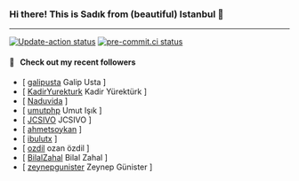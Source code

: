 ### Hi there! This is Sadık from (beautiful) Istanbul 👋

---

[![Update-action status](https://github.com/sadikkuzu/sadikkuzu/actions/workflows/sadikkuzu.yml/badge.svg)](https://github.com/sadikkuzu/sadikkuzu/actions/workflows/sadikkuzu.yml)
[![pre-commit.ci status](https://results.pre-commit.ci/badge/github/sadikkuzu/sadikkuzu/master.svg)](https://results.pre-commit.ci/latest/github/sadikkuzu/sadikkuzu/master)

#### 🔭 &nbsp; Check out my recent followers

- [ [galipusta](https://github.com/galipusta) Galip Usta ]
- [ [KadirYurekturk](https://github.com/KadirYurekturk) Kadir Yürektürk ]
- [ [Naduvida](https://github.com/Naduvida)  ]
- [ [umutphp](https://github.com/umutphp) Umut Işık ]
- [ [JCSIVO](https://github.com/JCSIVO) JCSIVO ]
- [ [ahmetsoykan](https://github.com/ahmetsoykan)  ]
- [ [ibulutx](https://github.com/ibulutx)  ]
- [ [ozdil](https://github.com/ozdil) ozan özdil ]
- [ [BilalZahal](https://github.com/BilalZahal) Bilal Zahal ]
- [ [zeynepgunister](https://github.com/zeynepgunister) Zeynep Günister ]
